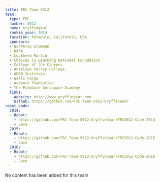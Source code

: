 ```yaml
---
title: FRC Team 5012
team:
  type: FRC
  number: 5012
  name: Gryffingear
  rookie_year: 2014
  location: Palmdale, California, USA
  sponsors:
  - Northrop Grumman
  - NASA
  - Lockheed Martin
  - Choices in Learning National Foundation
  - College of the Canyons
  - Antelope Valley College
  - AERO Institute
  - Wells Fargo
  - Warnack Foundation
  - The Palmdale Aerospace Academy
  links:
    Website: http://www.gryffingear.com
    Github: https://github.com/FRC-Team-5012-GryffinGear
robot_code:
  2014:
  - Robot:
    - https://github.com/FRC-Team-5012-GryffinGear/FRC5012-Code-2014
    - Java
  2015:
  - Robot:
    - https://github.com/FRC-Team-5012-GryffinGear/FRC5012-Code-2015
    - Java
  2016:
  - Robot:
    - https://github.com/FRC-Team-5012-GryffinGear/FRC5012-Code-2016
    - Java
---
```


No content has been added for this team